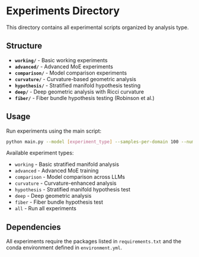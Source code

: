 # Experiments Directory

This directory contains all experimental scripts organized by analysis type.

## Structure

- **`working/`** - Basic working experiments
- **`advanced/`** - Advanced MoE experiments
- **`comparison/`** - Model comparison experiments
- **`curvature/`** - Curvature-based geometric analysis
- **`hypothesis/`** - Stratified manifold hypothesis testing
- **`deep/`** - Deep geometric analysis with Ricci curvature
- **`fiber/`** - Fiber bundle hypothesis testing (Robinson et al.)

## Usage

Run experiments using the main script:

```bash
python main.py --model [experiment_type] --samples-per-domain 100 --num-epochs 20
```

Available experiment types:
- `working` - Basic stratified manifold analysis
- `advanced` - Advanced MoE training
- `comparison` - Model comparison across LLMs
- `curvature` - Curvature-enhanced analysis
- `hypothesis` - Stratified manifold hypothesis test
- `deep` - Deep geometric analysis
- `fiber` - Fiber bundle hypothesis test
- `all` - Run all experiments

## Dependencies

All experiments require the packages listed in `requirements.txt` and the conda environment defined in `environment.yml`.